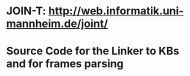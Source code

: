 # JOIN-T: http://web.informatik.uni-mannheim.de/joint/
# Source Code for the Linker to KBs and for frames parsing
